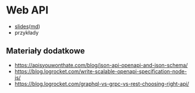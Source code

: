 # Web API

- [slides](slides.pdf)([md](slides.md))
- przykłady

## Materiały dodatkowe

- https://apisyouwonthate.com/blog/json-api-openapi-and-json-schema/
- https://blog.logrocket.com/write-scalable-openapi-specification-node-js/
- https://blog.logrocket.com/graphql-vs-grpc-vs-rest-choosing-right-api/

